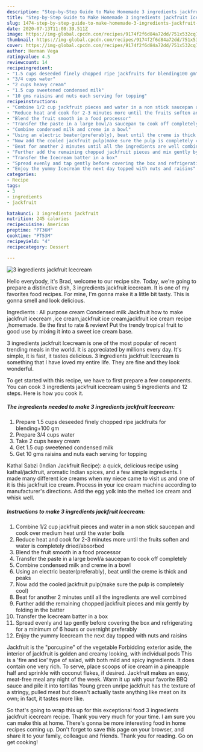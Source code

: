 ```yaml
---
description: "Step-by-Step Guide to Make Homemade 3 ingredients jackfruit Icecream"
title: "Step-by-Step Guide to Make Homemade 3 ingredients jackfruit Icecream"
slug: 1474-step-by-step-guide-to-make-homemade-3-ingredients-jackfruit-icecream
date: 2020-07-13T11:08:39.511Z
image: https://img-global.cpcdn.com/recipes/9174f2f6d84a72dd/751x532cq70/3-ingredients-jackfruit-icecream-recipe-main-photo.jpg
thumbnail: https://img-global.cpcdn.com/recipes/9174f2f6d84a72dd/751x532cq70/3-ingredients-jackfruit-icecream-recipe-main-photo.jpg
cover: https://img-global.cpcdn.com/recipes/9174f2f6d84a72dd/751x532cq70/3-ingredients-jackfruit-icecream-recipe-main-photo.jpg
author: Herman Vega
ratingvalue: 4.5
reviewcount: 14
recipeingredient:
- "1.5 cups deseeded finely chopped ripe jackfruits for blending100 gm"
- "3/4 cups water"
- "2 cups heavy cream"
- "1.5 cup sweetened condensed milk"
- "10 gms raisins and nuts each serving for topping"
recipeinstructions:
- "Combine 1/2 cup jackfruit pieces and water in a non stick saucepan and cook over medium heat until the water boils"
- "Reduce heat and cook for 2-3 minutes more until the fruits soften and water is completely dried/absorbed"
- "Blend the fruit smooth in a food processor"
- "Transfer the paste in a large bowl/a saucepan to cook off completely"
- "Combine condensed milk and creme in a bowl"
- "Using an electric beater(preferably), beat until the creme is thick and peaks"
- "Now add the cooled jackfruit pulp(make sure the pulp is completely cool)"
- "Beat for another 2 minutes until all the ingredients are well combined"
- "Further add the remaining chopped jackfruit pieces and mix gently by folding in the batter"
- "Transfer the Icecream batter in a box"
- "Spread evenly and tap gently before covering the box and refrigerating for a minimum of 6 hours or overnight preferably"
- "Enjoy the yummy Icecream the next day topped with nuts and raisins"
categories:
- Recipe
tags:
- 3
- ingredients
- jackfruit

katakunci: 3 ingredients jackfruit 
nutrition: 245 calories
recipecuisine: American
preptime: "PT36M"
cooktime: "PT53M"
recipeyield: "4"
recipecategory: Dessert

---
```



![3 ingredients jackfruit Icecream](https://img-global.cpcdn.com/recipes/9174f2f6d84a72dd/751x532cq70/3-ingredients-jackfruit-icecream-recipe-main-photo.jpg)

Hello everybody, it's Brad, welcome to our recipe site. Today, we're going to prepare a distinctive dish, 3 ingredients jackfruit icecream. It is one of my favorites food recipes. For mine, I'm gonna make it a little bit tasty. This is gonna smell and look delicious.

Ingredients : All purpose cream Condensed milk Jackfruit how to make jackfruit icecream ,ice cream,jackfruit ice cream,jackfruit ice cream recipe ,homemade. Be the first to rate &amp; review! Put the trendy tropical fruit to good use by mixing it into a sweet ice cream base.

3 ingredients jackfruit Icecream is one of the most popular of recent trending meals in the world. It is appreciated by millions every day. It's simple, it is fast, it tastes delicious. 3 ingredients jackfruit Icecream is something that I have loved my entire life. They are fine and they look wonderful.


To get started with this recipe, we have to first prepare a few components. You can cook 3 ingredients jackfruit icecream using 5 ingredients and 12 steps. Here is how you cook it.

<!--inarticleads1-->

##### The ingredients needed to make 3 ingredients jackfruit Icecream:

1. Prepare 1.5 cups deseeded finely chopped ripe jackfruits for blending+100 gm
1. Prepare 3/4 cups water
1. Take 2 cups heavy cream
1. Get 1.5 cup sweetened condensed milk
1. Get 10 gms raisins and nuts each serving for topping


Kathal Sabzi (Indian Jackfruit Recipe): a quick, delicious recipe using kathal/jackfruit, aromatic Indian spices, and a few simple ingredients. I made many different ice creams when my niece came to visit us and one of it is this jackfruit ice cream. Process in your ice cream machine according to manufacturer&#39;s directions. Add the egg yolk into the melted ice cream and whisk well. 

<!--inarticleads2-->

##### Instructions to make 3 ingredients jackfruit Icecream:

1. Combine 1/2 cup jackfruit pieces and water in a non stick saucepan and cook over medium heat until the water boils
1. Reduce heat and cook for 2-3 minutes more until the fruits soften and water is completely dried/absorbed
1. Blend the fruit smooth in a food processor
1. Transfer the paste in a large bowl/a saucepan to cook off completely
1. Combine condensed milk and creme in a bowl
1. Using an electric beater(preferably), beat until the creme is thick and peaks
1. Now add the cooled jackfruit pulp(make sure the pulp is completely cool)
1. Beat for another 2 minutes until all the ingredients are well combined
1. Further add the remaining chopped jackfruit pieces and mix gently by folding in the batter
1. Transfer the Icecream batter in a box
1. Spread evenly and tap gently before covering the box and refrigerating for a minimum of 6 hours or overnight preferably
1. Enjoy the yummy Icecream the next day topped with nuts and raisins


Jackfruit is the &#34;porcupine&#34; of the vegetable Forbidding exterior aside, the interior of jackfruit is golden and creamy looking, with individual pods This is a &#39;fire and ice&#39; type of salad, with both mild and spicy ingredients. It does contain one very rich. To serve, place scoops of ice cream in a pineapple half and sprinkle with coconut flakes, if desired. Jackfruit makes an easy, meat-free meal any night of the week. Warm it up with your favorite BBQ sauce and pile it into tortillas Young green unripe jackfruit has the texture of a stringy, pulled meat but doesn&#39;t actually taste anything like meat on its own; in fact, it tastes more like. 

So that's going to wrap this up for this exceptional food 3 ingredients jackfruit icecream recipe. Thank you very much for your time. I am sure you can make this at home. There's gonna be more interesting food in home recipes coming up. Don't forget to save this page on your browser, and share it to your family, colleague and friends. Thank you for reading. Go on get cooking!
